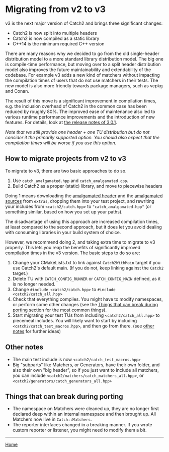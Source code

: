 <a id="top"></a>
# Migrating from v2 to v3

v3 is the next major version of Catch2 and brings three significant changes:
 * Catch2 is now split into multiple headers
 * Catch2 is now compiled as a static library
 * C++14 is the minimum required C++ version

There are many reasons why we decided to go from the old single-header
distribution model to a more standard library distribution model. The
big one is compile-time performance, but moving over to a split header
distribution model also improves the future maintainability and
extendability of the codebase. For example v3 adds a new kind of matchers
without impacting the compilation times of users that do not use matchers
in their tests. The new model is also more friendly towards package
managers, such as vcpkg and Conan.

The result of this move is a significant improvement in compilation
times, e.g. the inclusion overhead of Catch2 in the common case has been
reduced by roughly 80%. The improved ease of maintenance also led to
various runtime performance improvements and the introduction of new features.
For details, look at [the release notes of 3.0.1](release-notes.md#301).

_Note that we still provide one header + one TU distribution but do
not consider it the primarily supported option. You should also expect
that the compilation times will be worse if you use this option._


## How to migrate projects from v2 to v3

To migrate to v3, there are two basic approaches to do so.

1. Use `catch_amalgamated.hpp` and `catch_amalgamated.cpp`.
2. Build Catch2 as a proper (static) library, and move to piecewise headers

Doing 1 means downloading the [amalgamated header](/extras/catch_amalgamated.hpp)
and the [amalgamated sources](/extras/catch_amalgamated.cpp) from `extras`,
dropping them into your test project, and rewriting your includes from
`<catch2/catch.hpp>` to `"catch_amalgamated.hpp"` (or something similar,
based on how you set up your paths).

The disadvantage of using this approach are increased compilation times,
at least compared to the second approach, but it does let you avoid
dealing with consuming libraries in your build system of choice.


However, we recommend doing 2, and taking extra time to migrate to v3
properly. This lets you reap the benefits of significantly improved
compilation times in the v3 version. The basic steps to do so are:

1. Change your CMakeLists.txt to link against `Catch2WithMain` target if
you use Catch2's default main. (If you do not, keep linking against
the `Catch2` target.)
2. Delete TU with `CATCH_CONFIG_RUNNER` or `CATCH_CONFIG_MAIN` defined,
as it is no longer needed.
3. Change `#include <catch2/catch.hpp>` to `#include <catch2/catch_all.hpp>`
4. Check that everything compiles. You might have to modify namespaces,
or perform some other changes (see the
[Things that can break during porting](#things-that-can-break-during-porting)
section for the most common things).
5. Start migrating your test TUs from including `<catch2/catch_all.hpp>`
to piecemeal includes. You will likely want to start by including
`<catch2/catch_test_macros.hpp>`, and then go from there. (see
[other notes](#other-notes) for further ideas)

## Other notes
* The main test include is now `<catch2/catch_test_macros.hpp>`
* Big "subparts" like Matchers, or Generators, have their own folder, and
also their own "big header", so if you just want to include all matchers,
you can include `<catch2/matchers/catch_matchers_all.hpp>`,
or `<catch2/generators/catch_generators_all.hpp>`


## Things that can break during porting
* The namespace on Matchers were cleaned up, they are no longer first declared
deep within an internal namespace and then brought up. All Matchers now live
in `Catch::Matchers`.
* The reporter interfaces changed in a breaking manner. If you wrote custom
reporter or listener, you might need to modify them a bit.


---

[Home](Readme.md#top)
